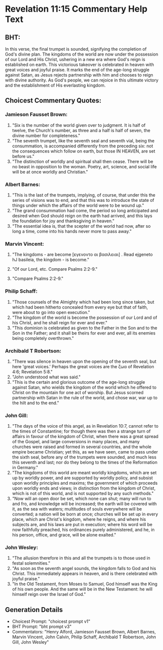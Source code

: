# Revelation 11:15 Commentary Help Text

## BHT:
In this verse, the final trumpet is sounded, signifying the completion of God's divine plan. The kingdoms of the world are now under the possession of our Lord and His Christ, ushering in a new era where God's reign is established on earth. This victorious takeover is celebrated in heaven with great voices and joyful praise. It marks the end of the age-long struggle against Satan, as Jesus rejects partnership with him and chooses to reign with divine authority. As God's people, we can rejoice in this ultimate victory and the establishment of His everlasting kingdom.

## Choicest Commentary Quotes:
### Jamieson Fausset Brown:
1. "Six is the number of the world given over to judgment. It is half of twelve, the Church's number, as three and a half is half of seven, the divine number for completeness."
2. "The seventh trumpet, like the seventh seal and seventh vial, being the consummation, is accompanied differently from the preceding six: not the consequences which follow on earth, but those IN HEAVEN, are set before us."
3. "The distinction of worldly and spiritual shall then cease. There will be no beast in opposition to the woman. Poetry, art, science, and social life will be at once worldly and Christian."

### Albert Barnes:
1. "This is the last of the trumpets, implying, of course, that under this the series of visions was to end, and that this was to introduce the state of things under which the affairs of the world were to be wound up."
2. "The grand consummation had come, the period so long anticipated and desired when God should reign on the earth had arrived, and this lays the foundation for joy and thanksgiving in heaven."
3. "The essential idea is, that the scepter of the world had now, after so long a time, come into his hands never more to pass away."

### Marvin Vincent:
1. "The kingdoms - are become [εγενοντο αι βασιλειαι] . Read ejgeneto hJ basileia, the kingdom - is become." 

2. "Of our Lord, etc. Compare Psalms 2:2-9." 

3. "Compare Psalms 2:2-9."

### Philip Schaff:
1. "Those counsels of the Almighty which had been long since taken, but which had been hitherto concealed from every eye but that of faith, were about to go into open execution."
2. "The kingdom of the world is become the possession of our Lord and of his Christ, and he shall reign for ever and ever."
3. "This dominion is celebrated as given to the Father in the Son and to the Son in the Father; and it shall be theirs for ever and ever, all its enemies being completely overthrown."

### Archibald T Robertson:
1. "There was silence in heaven upon the opening of the seventh seal, but here 'great voices.' Perhaps the great voices are the ζωα of Revelation 4:6; Revelation 5:8."
2. "John understood what was said."
3. "This is the certain and glorious outcome of the age-long struggle against Satan, who wields the kingdom of the world which he offered to Christ on the mountain for one act of worship. But Jesus scorned partnership with Satan in the rule of the world, and chose war, war up to the hilt and to the end."

### John Gill:
1. "The days of the voice of this angel, as in Revelation 10:7, cannot refer to the times of Constantine; for though there was then a strange turn of affairs in favour of the kingdom of Christ, when there was a great spread of the Gospel, and large conversions in many places, and many churches were raised and formed in several countries, and the whole empire became Christian; yet this, as we have seen, came to pass under the sixth seal, before any of the trumpets were sounded, and much less this seventh and last; nor do they belong to the times of the Reformation in Germany."
2. "The kingdoms of this world are meant worldly kingdoms, which are set up by worldly power, and are supported by worldly policy, and subsist upon worldly principles and maxims; the government of which proceeds upon worldly ends and views; in distinction from the kingdom of Christ, which is not of this world, and is not supported by any such methods."
3. "Now will an open door be set, which none can shut; many will run to and fro, and knowledge will be increased; the earth will be covered with it, as the sea with waters; multitudes of souls everywhere will be converted; a nation will be born at once; churches will be set up in every place, which are Christ's kingdom, where he reigns, and where his subjects are, and his laws are put in execution; where his word will be now faithfully preached, his ordinances purely administered, and he, in his person, office, and grace, will be alone exalted."

### John Wesley:
1. "The allusion therefore in this and all the trumpets is to those used in festal solemnities."
2. "As soon as the seventh angel sounds, the kingdom falls to God and his Christ. This immediately appears in heaven, and is there celebrated with joyful praise."
3. "In the Old Testament, from Moses to Samuel, God himself was the King of his own people. And the same will be in the New Testament: he will himself reign over the Israel of God."


## Generation Details
- Choicest Prompt: "choicest prompt v1"
- BHT Prompt: "bht prompt v3"
- Commentators: "Henry Alford, Jamieson Fausset Brown, Albert Barnes, Marvin Vincent, John Calvin, Philip Schaff, Archibald T Robertson, John Gill, John Wesley"
